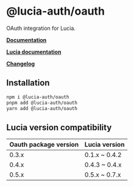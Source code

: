 # @lucia-auth/oauth

OAuth integration for Lucia.

**[Documentation](https://lucia-auth.vercel.app/oauth/start-here/getting-started)**

**[Lucia documentation](https://lucia-auth.vercel.app)**

**[Changelog](https://github.com/pilcrowOnPaper/lucia-auth/blob/main/packages/oauth/CHANGELOG.md)**

## Installation

```bash
npm i @lucia-auth/oauth
pnpm add @lucia-auth/oauth
yarn add @lucia-auth/oauth
```

## Lucia version compatibility

| Oauth package version | Lucia version |
| --------------------- | ------------- |
| 0.3.x                 | 0.1.x ~ 0.4.2 |
| 0.4.x                 | 0.4.3 ~ 0.4.x |
| 0.5.x                 | 0.5.x ~ 0.7.x |
